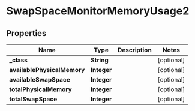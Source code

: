 

# SwapSpaceMonitorMemoryUsage2

## Properties

Name | Type | Description | Notes
------------ | ------------- | ------------- | -------------
**_class** | **String** |  |  [optional]
**availablePhysicalMemory** | **Integer** |  |  [optional]
**availableSwapSpace** | **Integer** |  |  [optional]
**totalPhysicalMemory** | **Integer** |  |  [optional]
**totalSwapSpace** | **Integer** |  |  [optional]




